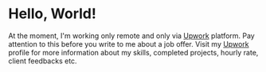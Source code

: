 # Hello, World!

At the moment, I'm working only remote and only via [Upwork](https://clc.la/upwork) platform. Pay attention to this before you write to me about a job offer. Visit my [Upwork](https://clc.la/upwork) profile for more information about my skills, completed projects, hourly rate, client feedbacks etc.
